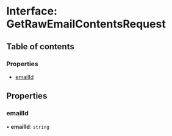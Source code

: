 # Interface: GetRawEmailContentsRequest

## Table of contents

### Properties

- [emailId](GetRawEmailContentsRequest.md#emailid)

## Properties

### emailId

• **emailId**: `string`
